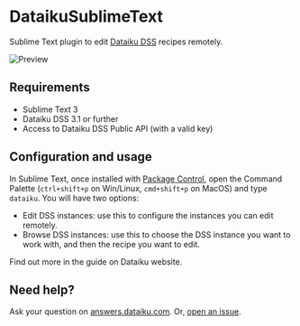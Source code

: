 DataikuSublimeText
==================

Sublime Text plugin to edit [Dataiku DSS](https://www.dataiku.com/dss/) recipes remotely.

![Preview](https://raw.githubusercontent.com/jereze/DataikuSublimeText/master/preview.gif)

## Requirements

* Sublime Text 3
* Dataiku DSS 3.1 or further
* Access to Dataiku DSS Public API (with a valid key)

## Configuration and usage

In Sublime Text, once installed with [Package Control](https://packagecontrol.io/), open the Command Palette (`ctrl+shift+p` on Win/Linux, `cmd+shift+p` on MacOS) and type `dataiku`. You will have two options:

* Edit DSS instances: use this to configure the instances you can edit remotely.
* Browse DSS instances: use this to choose the DSS instance you want to work with, and then the recipe you want to edit.

Find out more in the guide on Dataiku website.

## Need help?

Ask your question on [answers.dataiku.com](https://answers.dataiku.com). Or, [open an issue](https://github.com/jereze/DataikuSublimeText/issues).
